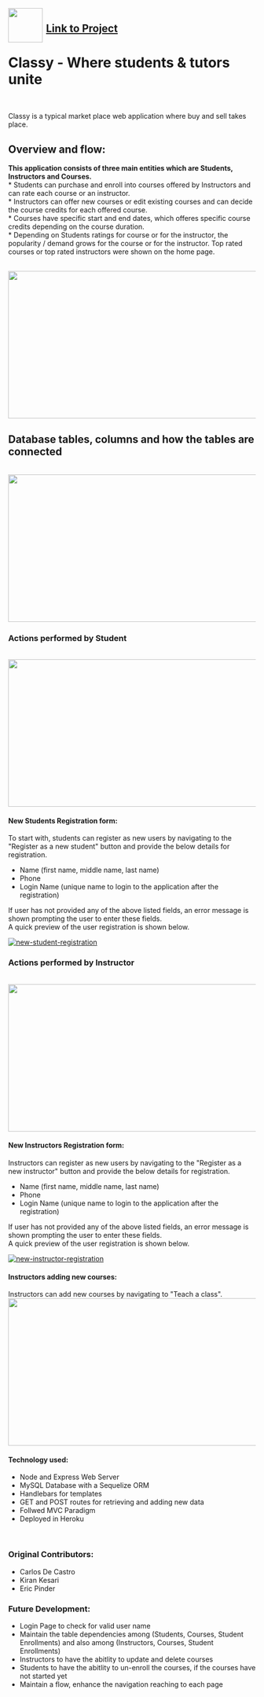 <img src="./public/styles/project2design.png" width="70" height="70" style="float: left; margin-right: 7px"/>

## [Link to Project](https://teamfour.herokuapp.com/)

# Classy - Where students & tutors unite

<br>
<p>
Classy is a typical market place web application where buy and sell takes place.
<br >
<p>

## Overview and flow:

<p>
<b>
This application consists of three main entities which are Students, Instructors and Courses.
</b>
<br>
*   Students can purchase and enroll into courses offered by Instructors and can rate each course or an instructor.
<br>
*   Instructors can offer new courses or edit existing courses and can decide the course credits for each offered course.
<br>
*   Courses have specific start and end dates, which offeres specific course credits depending on the course duration.
<br>
*   Depending on Students ratings for course or for the instructor, the popularity / demand grows for the course or for the instructor. Top rated courses or top rated instructors were shown on the home page.
<br> <br>

<p>
<img src="./public/styles/ClassyMain.JPG" width="650" height="300"/>

<br>

## Database tables, columns and how the tables are connected

<br>
<img src="./public/styles/Classy_DBTables.JPG" width="650" height="300"/>
<br>

### Actions performed by Student

<br>
<img src="./public/styles/ClassyStudent.JPG" width="650" height="300"/>
<br>

#### New Students Registration form:

To start with, students can register as new users by navigating to the "Register as a new student" button and provide the below details for registration.

- Name (first name, middle name, last name)
- Phone
- Login Name (unique name to login to the application after the registration)

If user has not provided any of the above listed fields, an error message is shown prompting the user to enter these fields.
<br>
A quick preview of the user registration is shown below.

[![new-student-registration](./public/styles/student-registration.gif)](student-registration.gif)

### Actions performed by Instructor

<br>
<img src="./public/styles/ClassyInstructor.JPG" width="650" height="300"/>
<br>

#### New Instructors Registration form:

Instructors can register as new users by navigating to the "Register as a new instructor" button and provide the below details for registration.

- Name (first name, middle name, last name)
- Phone
- Login Name (unique name to login to the application after the registration)

If user has not provided any of the above listed fields, an error message is shown prompting the user to enter these fields.
<br>
A quick preview of the user registration is shown below.

[![new-instructor-registration](./public/styles/instructor-registration.gif)](instructor-registration.gif)

#### Instructors adding new courses:

Instructors can add new courses by navigating to "Teach a class".
<br>
<img src="./public/styles/ClassyNewCourses.JPG" width="650" height="300"/>
<br>

#### Technology used:

- Node and Express Web Server
- MySQL Database with a Sequelize ORM
- Handlebars for templates
- GET and POST routes for retrieving and adding new data
- Follwed MVC Paradigm
- Deployed in Heroku

<br>

### Original Contributors:

- Carlos De Castro
- Kiran Kesari
- Eric Pinder

### Future Development:

- Login Page to check for valid user name
- Maintain the table dependencies among (Students, Courses, Student Enrollments) and also among (Instructors, Courses, Student Enrollments)
- Instructors to have the abitlity to update and delete courses
- Students to have the abitlity to un-enroll the courses, if the courses have not started yet
- Maintain a flow, enhance the navigation reaching to each page
